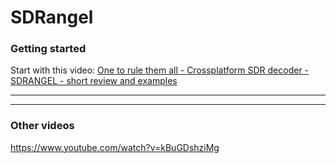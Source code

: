 # SDRangel

### Getting started

Start with this video: [One to rule them all - Crossplatform SDR decoder - SDRANGEL - short review and examples](https://www.youtube.com/watch?v=zrhBcy8L-dA)

----

----

### Other videos

https://www.youtube.com/watch?v=kBuGDshziMg
